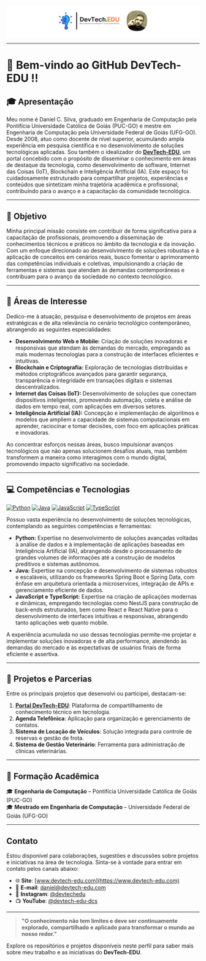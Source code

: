 ![Texto Alternativo](images/logo-abertura.jpg)

---
#  👋 Bem-vindo ao GitHub DevTech-EDU !!  
## 🎓 Apresentação 

Meu nome é Daniel C. Silva, graduado em Engenharia de Computação pela Pontifícia Universidade Católica de Goiás (PUC-GO) e mestre em Engenharia de Computação pela Universidade Federal de Goiás (UFG-GO). Desde 2008, atuo como docente de nível superior, acumulando ampla experiência em pesquisa científica e no desenvolvimento de soluções tecnológicas aplicadas. Sou também o idealizador do **[DevTech-EDU](https://www.devtech-edu.com)**, um portal concebido com o propósito de disseminar o conhecimento em áreas de destaque da tecnologia, como desenvolvimento de software, Internet das Coisas (IoT), Blockchain e Inteligência Artificial (IA). Este espaço foi cuidadosamente estruturado para compartilhar projetos, experiências e conteúdos que sintetizam minha trajetória acadêmica e profissional, contribuindo para o avanço e a capacitação da comunidade tecnológica.

---

## 🎯 Objetivo 

Minha principal missão consiste em contribuir de forma significativa para a capacitação de profissionais, promovendo a disseminação de conhecimentos técnicos e práticos no âmbito da tecnologia e da inovação. Com um enfoque direcionado ao desenvolvimento de soluções robustas e à aplicação de conceitos em cenários reais, busco fomentar o aprimoramento das competências individuais e coletivas, impulsionando a criação de ferramentas e sistemas que atendam às demandas contemporâneas e contribuam para o avanço da sociedade no contexto tecnológico.

---

## 🏹 Áreas de Interesse
Dedico-me à atuação, pesquisa e desenvolvimento de projetos em áreas estratégicas e de alta relevância no cenário tecnológico contemporâneo, abrangendo as seguintes especialidades:

- **Desenvolvimento Web e Mobile:** Criação de soluções inovadoras e responsivas que atendam às demandas do mercado, empregando as mais modernas tecnologias para a construção de interfaces eficientes e intuitivas.
- **Blockchain e Criptografia:** Exploração de tecnologias distribuídas e métodos criptográficos avançados para garantir segurança, transparência e integridade em transações digitais e sistemas descentralizados.
- **Internet das Coisas (IoT):** Desenvolvimento de soluções que conectam dispositivos inteligentes, promovendo automação, coleta e análise de dados em tempo real, com aplicações em diversos setores.
- **Inteligência Artificial (IA):** Concepção e implementação de algoritmos e modelos que ampliem a capacidade de sistemas computacionais em aprender, raciocinar e tomar decisões, com foco em aplicações práticas e inovadoras.
  
Ao concentrar esforços nessas áreas, busco impulsionar avanços tecnológicos que não apenas solucionem desafios atuais, mas também transformem a maneira como interagimos com o mundo digital, promovendo impacto significativo na sociedade.

---

## 💻 Competências e Tecnologias
[![Python](https://img.shields.io/badge/Python-3776AB?style=for-the-badge&logo=python&logoColor=white)](https://www.python.org)
[![Java](https://img.shields.io/badge/Java-ED8B00?style=for-the-badge&logo=java&logoColor=white)](https://www.java.com)
[![JavaScript](https://img.shields.io/badge/JavaScript-F7DF1E?style=for-the-badge&logo=javascript&logoColor=black)](https://developer.mozilla.org/en-US/docs/Web/JavaScript)
[![TypeScript](https://img.shields.io/badge/TypeScript-3178C6?style=for-the-badge&logo=typescript&logoColor=white)](https://www.typescriptlang.org)

Possuo vasta experiência no desenvolvimento de soluções tecnológicas, contemplando as seguintes competências e ferramentas:

- **Python:** Expertise no desenvolvimento de soluções avançadas voltadas à análise de dados e à implementação de aplicações baseadas em Inteligência Artificial (IA), abrangendo desde o processamento de grandes volumes de informações até a construção de modelos preditivos e sistemas autônomos.
- **Java:** Expertise na concepção e desenvolvimento de sistemas robustos e escaláveis, utilizando os frameworks Spring Boot e Spring Data, com ênfase em arquitetura orientada a microservices, integração de APIs e gerenciamento eficiente de dados.
- **JavaScript e TypeScript:** Expertise na criação de aplicações modernas e dinâmicas, empregando tecnologias como NestJS para construção de back-ends estruturados, bem como React e React Native para o desenvolvimento de interfaces intuitivas e responsivas, abrangendo tanto aplicações web quanto mobile.
  
A experiência acumulada no uso dessas tecnologias permite-me projetar e implementar soluções inovadoras e de alta performance, atendendo às demandas do mercado e às expectativas de usuários finais de forma eficiente e assertiva.

---

## 🤝 Projetos e Parcerias
Entre os principais projetos que desenvolvi ou participei, destacam-se:
1. [**Portal DevTech-EDU**](https://www.devtech-edu.com): Plataforma de compartilhamento de conhecimento técnico em tecnologia.  
2. **Agenda Telefônica**: Aplicação para organização e gerenciamento de contatos.  
3. **Sistema de Locação de Veículos**: Solução integrada para controle de reservas e gestão de frota.  
4. **Sistema de Gestão Veterinário**: Ferramenta para administração de clínicas veterinárias.  

---

## 🌟 Formação Acadêmica
🎓 **Engenharia de Computação** – Pontifícia Universidade Católica de Goiás (PUC-GO)  
🎓 **Mestrado em Engenharia de Computação** – Universidade Federal de Goiás (UFG-GO)  

---

## Contato
Estou disponível para colaborações, sugestões e discussões sobre projetos e iniciativas na área de tecnologia. Sinta-se à vontade para entrar em contato pelos canais abaixo:  
- 🌐 **Site**: [www.devtech-edu.com](https://www.devtech-edu.com)  
- 📧 **E-mail**: [daniel@devtech-edu.com](mailto:daniel@devtech-edu.com)  
- 📸 **Instagram**: [@devtechedu](https://www.instagram.com/devtechedu)  
- 📺 **YouTube**: [@devtech-edu-dcs](https://www.youtube.com/@devtech-edu-dcs)  

---

> **"O conhecimento não tem limites e deve ser continuamente explorado, compartilhado e aplicado para transformar o mundo ao nosso redor."**

Explore os repositórios e projetos disponíveis neste perfil para saber mais sobre meu trabalho e as iniciativas do **DevTech-EDU**. 

